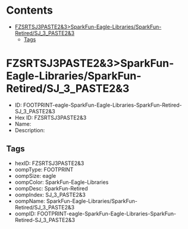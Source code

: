 



Contents
========

* [FZSRTSJ3PASTE2&AMP;3>SparkFun-Eagle-Libraries/SparkFun-Retired/SJ_3_PASTE2&amp;3](#fzsrtsj3paste2amp3sparkfun-eagle-librariessparkfun-retiredsj_3_paste2amp3)
	* [Tags](#tags)

# FZSRTSJ3PASTE2&AMP;3>SparkFun-Eagle-Libraries/SparkFun-Retired/SJ_3_PASTE2&amp;3

- ID: FOOTPRINT-eagle-SparkFun-Eagle-Libraries-SparkFun-Retired-SJ_3_PASTE2&amp;3
- Hex ID: FZSRTSJ3PASTE2&AMP;3
- Name: 
- Description: 

## Tags

- hexID: FZSRTSJ3PASTE2&AMP;3
- oompType: FOOTPRINT
- oompSize: eagle
- oompColor: SparkFun-Eagle-Libraries
- oompDesc: SparkFun-Retired
- oompIndex: SJ_3_PASTE2&amp;3
- oompName: SparkFun-Eagle-Libraries/SparkFun-Retired/SJ_3_PASTE2&amp;3
- oompID: FOOTPRINT-eagle-SparkFun-Eagle-Libraries-SparkFun-Retired-SJ_3_PASTE2&amp;3
